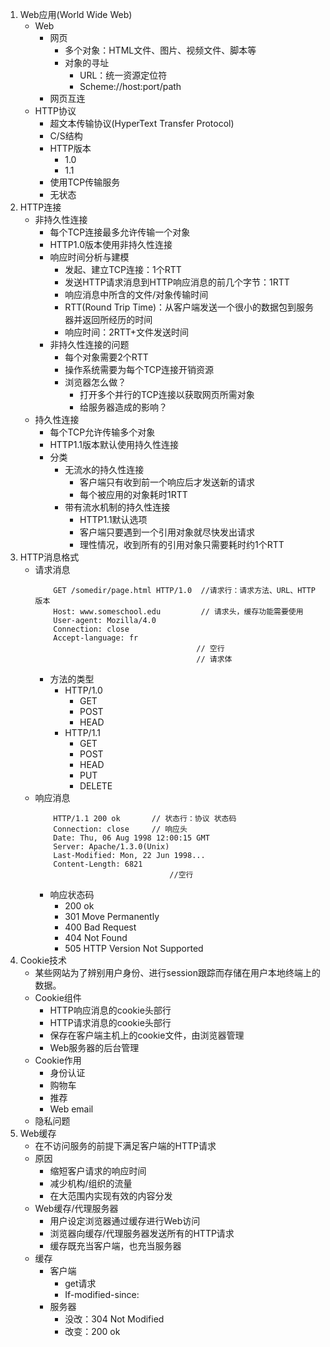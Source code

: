 
1. Web应用(World Wide Web)
    - Web
        - 网页
            - 多个对象：HTML文件、图片、视频文件、脚本等
            - 对象的寻址
                - URL：统一资源定位符
                - Scheme://host:port/path
        - 网页互连
    - HTTP协议
        - 超文本传输协议(HyperText Transfer Protocol)
        - C/S结构
        - HTTP版本
            - 1.0
            - 1.1
        - 使用TCP传输服务
        - 无状态
2. HTTP连接
    - 非持久性连接
        - 每个TCP连接最多允许传输一个对象
        - HTTP1.0版本使用非持久性连接
        - 响应时间分析与建模
            - 发起、建立TCP连接：1个RTT
            - 发送HTTP请求消息到HTTP响应消息的前几个字节：1RTT
            - 响应消息中所含的文件/对象传输时间
            - RTT(Round Trip Time)：从客户端发送一个很小的数据包到服务器并返回所经历的时间
            - 响应时间：2RTT+文件发送时间
        - 非持久性连接的问题
            - 每个对象需要2个RTT
            - 操作系统需要为每个TCP连接开销资源
            - 浏览器怎么做？
                - 打开多个并行的TCP连接以获取网页所需对象
                - 给服务器造成的影响？
    - 持久性连接
        - 每个TCP允许传输多个对象
        - HTTP1.1版本默认使用持久性连接
        - 分类
            - 无流水的持久性连接
                - 客户端只有收到前一个响应后才发送新的请求
                - 每个被应用的对象耗时1RTT
            - 带有流水机制的持久性连接
                - HTTP1.1默认选项
                - 客户端只要遇到一个引用对象就尽快发出请求
                - 理性情况，收到所有的引用对象只需要耗时约1个RTT
3. HTTP消息格式
    - 请求消息
        ```
            GET /somedir/page.html HTTP/1.0  //请求行：请求方法、URL、HTTP版本
            Host: www.someschool.edu         // 请求头，缓存功能需要使用
            User-agent: Mozilla/4.0           
            Connection: close
            Accept-language: fr
                                            // 空行
                                            // 请求体
        ```
        - 方法的类型
            - HTTP/1.0
                - GET
                - POST
                - HEAD
            - HTTP/1.1
                - GET
                - POST
                - HEAD
                - PUT
                - DELETE
    - 响应消息
        ```
            HTTP/1.1 200 ok       // 状态行：协议 状态码 
            Connection: close     // 响应头
            Date: Thu, 06 Aug 1998 12:00:15 GMT
            Server: Apache/1.3.0(Unix)
            Last-Modified: Mon, 22 Jun 1998...
            Content-Length: 6821
                                      //空行
        ```
        - 响应状态码
            - 200 ok
            - 301 Move Permanently
            - 400 Bad Request
            - 404 Not Found
            - 505 HTTP Version Not Supported
4. Cookie技术
    - 某些网站为了辨别用户身份、进行session跟踪而存储在用户本地终端上的数据。
    - Cookie组件
        - HTTP响应消息的cookie头部行
        - HTTP请求消息的cookie头部行
        - 保存在客户端主机上的cookie文件，由浏览器管理
        - Web服务器的后台管理
    - Cookie作用
        - 身份认证
        - 购物车
        - 推荐
        - Web email
    - 隐私问题
5. Web缓存
    - 在不访问服务的前提下满足客户端的HTTP请求
    - 原因
        - 缩短客户请求的响应时间
        - 减少机构/组织的流量
        - 在大范围内实现有效的内容分发
    - Web缓存/代理服务器
        - 用户设定浏览器通过缓存进行Web访问
        - 浏览器向缓存/代理服务器发送所有的HTTP请求
        - 缓存既充当客户端，也充当服务器
    - 缓存
        - 客户端
            - get请求
            - If-modified-since:<date>
        - 服务器
            - 没改：304 Not Modified
            - 改变：200 ok <data>
